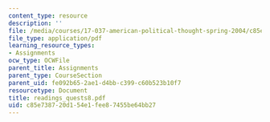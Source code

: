 ```yaml
---
content_type: resource
description: ''
file: /media/courses/17-037-american-political-thought-spring-2004/c85e738720d154e1fee87455be64bb27_readings_quests8.pdf
file_type: application/pdf
learning_resource_types:
- Assignments
ocw_type: OCWFile
parent_title: Assignments
parent_type: CourseSection
parent_uid: fe092b65-2ae1-d4bb-c399-c60b523b10f7
resourcetype: Document
title: readings_quests8.pdf
uid: c85e7387-20d1-54e1-fee8-7455be64bb27
---
```

